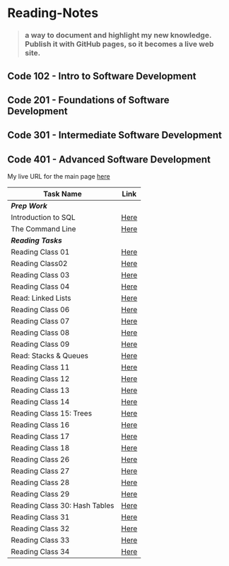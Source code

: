 # Reading-Notes

> ### a way to document and highlight my new knowledge. Publish it with GitHub pages, so it becomes a live web site.

## Code 102 - Intro to Software Development

## Code 201 - Foundations of Software Development

## Code 301 - Intermediate Software Development

## Code 401 - Advanced Software Development

My live URL for the main page [here](https://shathaalrayyani.github.io/reading-notes/) 

| Task Name                     | Link                                                                                                   |
|-------------------------------|--------------------------------------------------------------------------------------------------------|
| ***Prep Work***               ||     |
| Introduction to SQL           | [Here](https://shathaalrayyani.github.io/reading-notes/prep-work/introduction-to-SQL/SQL-summary.html) |
| The Command Line              | [Here](https://shathaalrayyani.github.io/reading-notes/prep-work/The-Command-Line.html)                |
| ***Reading Tasks***           ||     |
| Reading Class 01              | [Here](https://shathaalrayyani.github.io/reading-notes/Reading-Classes/class01.html)                   |
| Reading Class02               | [Here](https://shathaalrayyani.github.io/reading-notes/Reading-Classes/Reading-Class02.html)           |
| Reading Class 03              | [Here](https://shathaalrayyani.github.io/reading-notes/Reading-Classes/Reading-class03.html)           |
| Reading Class 04              | [Here](https://shathaalrayyani.github.io/reading-notes/Reading-Classes/Reading-class04.html)           |
| Read: Linked Lists            | [Here](https://shathaalrayyani.github.io/reading-notes/Reading-Classes/Read-Linked-Lists.html)         |
| Reading Class 06              | [Here](https://shathaalrayyani.github.io/reading-notes/Reading-Classes/Reading-class06.html)           |
| Reading Class 07              | [Here](https://shathaalrayyani.github.io/reading-notes/Reading-Classes/Reading-class07.html)           |
| Reading Class 08              | [Here](https://shathaalrayyani.github.io/reading-notes/Reading-Classes/Reading-class08.html)           |
| Reading Class 09              | [Here](https://shathaalrayyani.github.io/reading-notes/Reading-Classes/Reading-class09.html)           |
| Read: Stacks & Queues         | [Here](https://shathaalrayyani.github.io/reading-notes/Reading-Classes/Read_Stacks_Queues.html)        |
| Reading Class 11              | [Here](https://shathaalrayyani.github.io/reading-notes/Reading-Classes/Reading-class11.html)           |
| Reading Class 12              | [Here](https://shathaalrayyani.github.io/reading-notes/Reading-Classes/Reading-class12.html)           |
| Reading Class 13              | [Here](https://shathaalrayyani.github.io/reading-notes/Reading-Classes/Reading-class13.html)           |
| Reading Class 14              | [Here](https://shathaalrayyani.github.io/reading-notes/Reading-Classes/Reading-class14.html)           |
| Reading Class 15: Trees       | [Here](https://shathaalrayyani.github.io/reading-notes/Reading-Classes/Trees.html)                     |
| Reading Class 16              | [Here](https://shathaalrayyani.github.io/reading-notes/Reading-Classes/Reading-class16.html)           |
| Reading Class 17              | [Here](https://shathaalrayyani.github.io/reading-notes/Reading-Classes/Reading-class17.html)           |
| Reading Class 18              | [Here](https://shathaalrayyani.github.io/reading-notes/Reading-Classes/Reading-class18.html)           |
| Reading Class 26              | [Here](https://shathaalrayyani.github.io/reading-notes/Reading-Classes/Reading-class26.html)           |
| Reading Class 27              | [Here](https://shathaalrayyani.github.io/reading-notes/Reading-Classes/Reading-class27.html)           |
| Reading Class 28              | [Here](https://shathaalrayyani.github.io/reading-notes/Reading-Classes/Reading-class28.html)           |
| Reading Class 29              | [Here](https://shathaalrayyani.github.io/reading-notes/Reading-Classes/Reading-class29.html)           |
| Reading Class 30: Hash Tables | [Here](https://shathaalrayyani.github.io/reading-notes/Reading-Classes/Hash_Tables.html)               |
| Reading Class 31              | [Here](https://shathaalrayyani.github.io/reading-notes/Reading-Classes/Reading-class31.html)           |
| Reading Class 32              | [Here](https://shathaalrayyani.github.io/reading-notes/Reading-Classes/Reading-class32.html)           |
| Reading Class 33              | [Here](https://shathaalrayyani.github.io/reading-notes/Reading-Classes/Reading-class33.html)           |
| Reading Class 34              | [Here](https://shathaalrayyani.github.io/reading-notes/Reading-Classes/Reading-class34.html)           |

